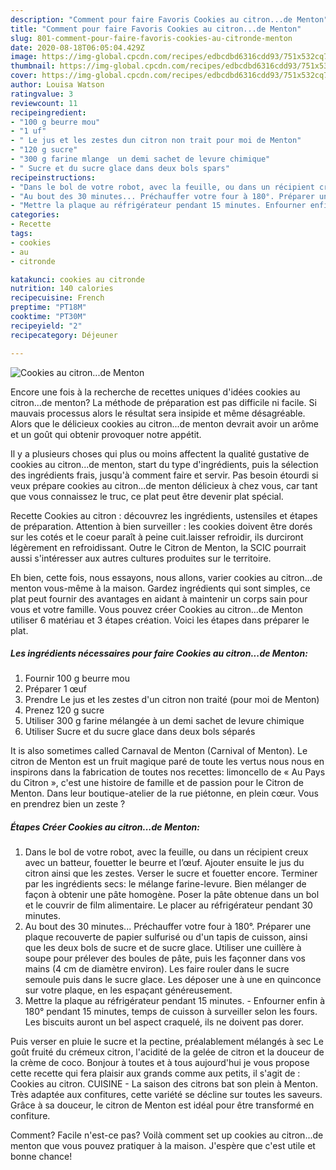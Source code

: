 ```yaml
---
description: "Comment pour faire Favoris Cookies au citron...de Menton"
title: "Comment pour faire Favoris Cookies au citron...de Menton"
slug: 801-comment-pour-faire-favoris-cookies-au-citronde-menton
date: 2020-08-18T06:05:04.429Z
image: https://img-global.cpcdn.com/recipes/edbcdbd6316cdd93/751x532cq70/cookies-au-citronde-menton-photo-principale-de-la-recette.jpg
thumbnail: https://img-global.cpcdn.com/recipes/edbcdbd6316cdd93/751x532cq70/cookies-au-citronde-menton-photo-principale-de-la-recette.jpg
cover: https://img-global.cpcdn.com/recipes/edbcdbd6316cdd93/751x532cq70/cookies-au-citronde-menton-photo-principale-de-la-recette.jpg
author: Louisa Watson
ratingvalue: 3
reviewcount: 11
recipeingredient:
- "100 g beurre mou"
- "1 uf"
- " Le jus et les zestes dun citron non trait pour moi de Menton"
- "120 g sucre"
- "300 g farine mlange  un demi sachet de levure chimique"
- " Sucre et du sucre glace dans deux bols spars"
recipeinstructions:
- "Dans le bol de votre robot, avec la feuille, ou dans un récipient creux avec un batteur, fouetter le beurre et l’œuf. Ajouter ensuite le jus du citron ainsi que les zestes. Verser le sucre et fouetter encore. Terminer par les ingrédients secs: le mélange farine-levure. Bien mélanger de façon à obtenir une pâte homogène. Poser la pâte obtenue dans un bol et le couvrir de film alimentaire. Le placer au réfrigérateur pendant 30 minutes."
- "Au bout des 30 minutes... Préchauffer votre four à 180°. Préparer une plaque recouverte de papier sulfurisé ou d&#39;un tapis de cuisson, ainsi que les deux bols de sucre et de sucre glace. Utiliser une cuillère à soupe pour prélever des boules de pâte, puis les façonner dans vos mains (4 cm de diamètre environ). Les faire rouler dans le sucre semoule puis dans le sucre glace. Les déposer une à une en quinconce sur votre plaque, en les espaçant généreusement."
- "Mettre la plaque au réfrigérateur pendant 15 minutes. Enfourner enfin à 180° pendant 15 minutes, temps de cuisson à surveiller selon les fours. Les biscuits auront un bel aspect craquelé, ils ne doivent pas dorer."
categories:
- Recette
tags:
- cookies
- au
- citronde

katakunci: cookies au citronde 
nutrition: 140 calories
recipecuisine: French
preptime: "PT18M"
cooktime: "PT30M"
recipeyield: "2"
recipecategory: Déjeuner

---
```



![Cookies au citron...de Menton](https://img-global.cpcdn.com/recipes/edbcdbd6316cdd93/751x532cq70/cookies-au-citronde-menton-photo-principale-de-la-recette.jpg)

Encore une fois à la recherche de recettes uniques d'idées cookies au citron...de menton? La méthode de préparation est pas difficile ni facile. Si mauvais processus alors le résultat sera insipide et même désagréable. Alors que le délicieux cookies au citron...de menton devrait avoir un arôme et un goût qui obtenir provoquer notre appétit.

Il y a plusieurs choses qui plus ou moins affectent la qualité gustative de cookies au citron...de menton, start du type d'ingrédients, puis la sélection des ingrédients frais, jusqu'à comment faire et servir. Pas besoin étourdi si veux prépare cookies au citron...de menton délicieux à chez vous, car tant que vous connaissez le truc, ce plat peut être devenir plat spécial.

Recette Cookies au citron : découvrez les ingrédients, ustensiles et étapes de préparation. Attention à bien surveiller : les cookies doivent être dorés sur les cotés et le coeur paraît à peine cuit.laisser refroidir, ils durciront légèrement en refroidissant. Outre le Citron de Menton, la SCIC pourrait aussi s&#39;intéresser aux autres cultures produites sur le territoire.


Eh bien, cette fois, nous essayons, nous allons, varier cookies au citron...de menton vous-même à la maison. Gardez ingrédients qui sont simples, ce plat peut fournir des avantages en aidant à maintenir un corps sain pour vous et votre famille. Vous pouvez créer Cookies au citron...de Menton utiliser 6 matériau et 3 étapes création. Voici les étapes dans préparer le plat.

<!--inarticleads1-->

##### Les ingrédients nécessaires pour faire Cookies au citron...de Menton:

1. Fournir 100 g beurre mou
1. Préparer 1 œuf
1. Prendre  Le jus et les zestes d&#39;un citron non traité (pour moi de Menton)
1. Prenez 120 g sucre
1. Utiliser 300 g farine mélangée à un demi sachet de levure chimique
1. Utiliser  Sucre et du sucre glace dans deux bols séparés


It is also sometimes called Carnaval de Menton (Carnival of Menton). Le citron de Menton est un fruit magique paré de toute les vertus nous nous en inspirons dans la fabrication de toutes nos recettes: limoncello de « Au Pays du Citron », c&#39;est une histoire de famille et de passion pour le Citron de Menton. Dans leur boutique-atelier de la rue piétonne, en plein cœur. Vous en prendrez bien un zeste ? 

<!--inarticleads2-->

##### Étapes Créer Cookies au citron...de Menton:

1. Dans le bol de votre robot, avec la feuille, ou dans un récipient creux avec un batteur, fouetter le beurre et l’œuf. Ajouter ensuite le jus du citron ainsi que les zestes. Verser le sucre et fouetter encore. Terminer par les ingrédients secs: le mélange farine-levure. Bien mélanger de façon à obtenir une pâte homogène. Poser la pâte obtenue dans un bol et le couvrir de film alimentaire. Le placer au réfrigérateur pendant 30 minutes.
1. Au bout des 30 minutes... Préchauffer votre four à 180°. Préparer une plaque recouverte de papier sulfurisé ou d&#39;un tapis de cuisson, ainsi que les deux bols de sucre et de sucre glace. Utiliser une cuillère à soupe pour prélever des boules de pâte, puis les façonner dans vos mains (4 cm de diamètre environ). Les faire rouler dans le sucre semoule puis dans le sucre glace. Les déposer une à une en quinconce sur votre plaque, en les espaçant généreusement.
1. Mettre la plaque au réfrigérateur pendant 15 minutes. - Enfourner enfin à 180° pendant 15 minutes, temps de cuisson à surveiller selon les fours. Les biscuits auront un bel aspect craquelé, ils ne doivent pas dorer.


Puis verser en pluie le sucre et la pectine, préalablement mélangés à sec Le goût fruité du crémeux citron, l&#39;acidité de la gelée de citron et la douceur de la crème de coco. Bonjour à toutes et à tous aujourd&#39;hui je vous propose cette recette qui fera plaisir aux grands comme aux petits, il s&#39;agit de : Cookies au citron. CUISINE - La saison des citrons bat son plein à Menton. Très adaptée aux confitures, cette variété se décline sur toutes les saveurs. Grâce à sa douceur, le citron de Menton est idéal pour être transformé en confiture. 


Comment? Facile n'est-ce pas? Voilà comment set up cookies au citron...de menton que vous pouvez pratiquer à la maison. J'espère que c'est utile et bonne chance!
